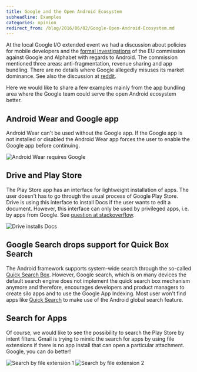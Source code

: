 ```yaml
---
title: Google and the Open Android Ecosystem
subheadline: Examples
categories: opinion
redirect_from: /blog/2016/06/02/Google-Open-Android-Ecosystem.md
---
```

At the local Google I/O extended event we had a discussion about policies for
mobile developers and the [formal investigations](http://ec.europa.eu/competition/elojade/isef/case_details.cfm?proc_code=1_40099)
of the EU commission against Google and Alphabet with regards to Android. The
commission mentioned three areas: anti-fragmentation, revenue sharing and
app bundling. There are no details where Google allegedly misuses its
market dominance. See also the discussion at [reddit](https://www.reddit.com/r/Android/comments/4fml1a/european_commission_antitrust_commission_sends/).

Here we would like to share a few examples mainly from the app bundling area
where the Google team could serve the open Android ecosystem better.

## Android Wear and Google app
Android Wear can't be used without the Google app.
If the Google app is not installed or disabled the Android Wear app forces the
user to enable the Google app before continuing.

![Android Wear requires Google]({{site.url}}/assets/img/posts/WearAppWithoutGoogle.png)

## Drive and Play Store
The Play Store app has an interface for lightweight installation of apps. The user doesn't
has to go through the usual process of Google Play Store. Drive is using this interface
to install Docs if the user wants to edit a document. However, this interface can
only be used by privileged apps, i.e. by apps from Google. See [question at stackoverflow](http://stackoverflow.com/questions/23695170/how-to-install-applications-programatically-without-opening-play-store-as-googl).

![Drive installs Docs]({{site.url}}/assets/img/posts/DriveDocsInstall.png)

## Google Search drops support for Quick Box Search
The Android framework supports system-wide search through the so-called
[Quick Search Box](https://developer.android.com/guide/topics/search/adding-custom-suggestions.html#QSB).
However, Google search, which is on many devices the default search engine does not implement the
quick search box mechanism anymore and therefore, encourages developers and product managers
to create silo apps and to use the Google App Indexing. Most user won't find apps like
[Quick Search](https://play.google.com/store/apps/details?id=com.startapp.quicksearchbox)
to make use of the Android global search feature.

## Search for Apps
Of course, we would like to see the possibility to search the Play Store by intent filters. Gmail is trying
to mimic the search for apps by using file extensions if there is no app install that can open a particular attachment.
Google, you can do better!

![Search by file extension 1]({{site.url}}/assets/img/posts/FileExtensionSearch1.png)
![Search by file extension 2]({{site.url}}/assets/img/posts/FileExtensionSearch2.png)
